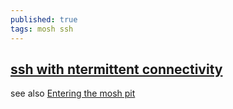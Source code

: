 ```yaml
---
published: true
tags: mosh ssh
---
```

## [ssh with ntermittent connectivity](https://mosh.org/)

see also [Entering the mosh pit](https://lwn.net/Articles/722923/)
